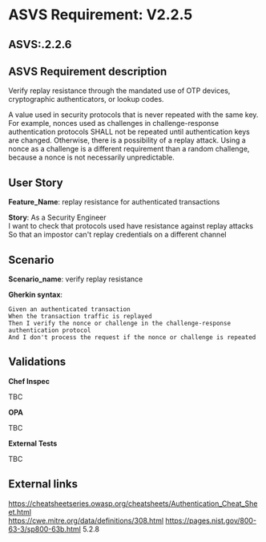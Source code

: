 # ASVS Requirement: V2.2.5

## ASVS:.2.2.6

## ASVS Requirement description

Verify replay resistance through the mandated use of OTP devices, cryptographic authenticators, or lookup codes.

A value used in security protocols that is never repeated with the same key. For example, nonces used as challenges in challenge-response authentication protocols SHALL not be repeated until authentication keys are changed. Otherwise, there is a possibility of a replay attack. Using a nonce as a challenge is a different requirement than a random challenge, because a nonce is not necessarily unpredictable.

## User Story

**Feature_Name**: replay resistance for authenticated transactions

**Story**:
As a Security Engineer\
I want to check that protocols used have resistance against replay attacks\
So that an impostor can't replay credentials on a different channel

## Scenario

**Scenario_name**: verify replay resistance

**Gherkin syntax**:

```gherkin
Given an authenticated transaction
When the transaction traffic is replayed
Then I verify the nonce or challenge in the challenge-response authentication protocol
And I don't process the request if the nonce or challenge is repeated
```

## Validations

**Chef Inspec**

TBC

**OPA**

TBC

**External Tests**

TBC

## External links

<https://cheatsheetseries.owasp.org/cheatsheets/Authentication_Cheat_Sheet.html> \
<https://cwe.mitre.org/data/definitions/308.html>
<https://pages.nist.gov/800-63-3/sp800-63b.html> 5.2.8
